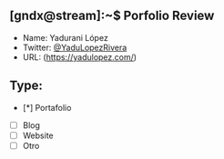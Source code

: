 ## [gndx@stream]:~$ Porfolio Review

- Name: Yadurani López
- Twitter: [@YaduLopezRivera](https://twitter.com/YaduLopezRivera)
- URL: (https://yadulopez.com/)

## Type:
  - [*] Portafolio
  - [ ] Blog
  - [ ] Website
  - [ ] Otro
